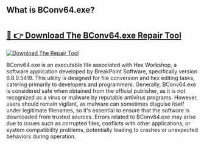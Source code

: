 ## What is BConv64.exe? 

# <h2><a href="https://exedetect.com/download.php?BConv64.exe">🔗 👉 Download The BConv64.exe Repair Tool</a></h2>

[![Download The Repair Tool](https://exedetect.com/download-button.jpg)](https://exedetect.com/download.php?BConv64.exe)

BConv64.exe is an executable file associated with Hex Workshop, a software application developed by BreakPoint Software, specifically version 6.8.0.5419. This utility is designed for file conversion and hex editing tasks, catering primarily to developers and programmers. Generally, BConv64.exe is considered safe when obtained from the official publisher, as it is not recognized as a virus or malware by reputable antivirus programs. However, users should remain vigilant, as malware can sometimes disguise itself under legitimate filenames, so it's essential to ensure that the software is downloaded from trusted sources. Errors related to BConv64.exe may arise due to issues such as corrupted files, conflicts with other applications, or system compatibility problems, potentially leading to crashes or unexpected behaviors during operation.